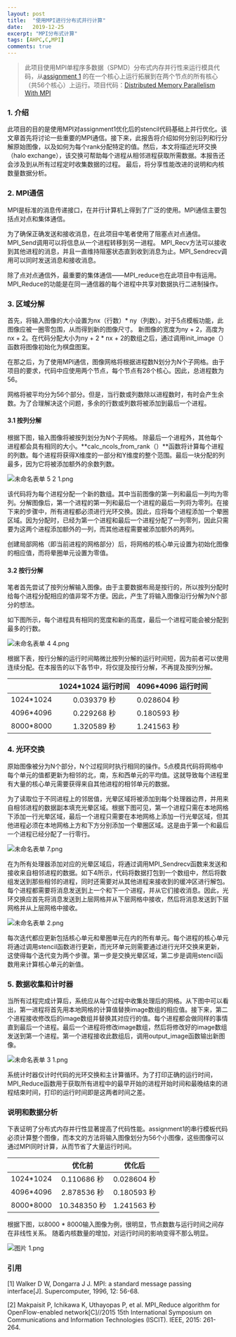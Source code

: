 ```yaml
---
layout: post
title:  "使用MPI进行分布式并行计算"
date:   2019-12-25
excerpt: "MPI分布式计算"
tags: [AHPC,C,MPI]
comments: true
---
```


> 此项目使用MPI单程序多数据（SPMD）分布式内存并行性来运行模具代码，从[assignment 1](https://github.com/shawvey/Serial-Optimisation)
的在一个核心上运行拓展到在两个节点的所有核心（共56个核心）上运行。项目代码：[Distributed Memory Parallelism With MPI](https://github.com/shawvey/Distributed-Memory-Parallelism-With-MPI)




### 1. 介绍

此项目的目的是使用MPI对assignment1优化后的stencil代码基础上并行优化。该文章首先将讨论一些重要的MPI通信。接下来，此报告将介绍如何分别沿列和行分解原始图像，以及如何为每个rank分配特定的值。然后，本文将描述光环交换（halo exchange），该交换可帮助每个进程从相邻进程获取所需数据。本报告还会涉及到从所有过程定时收集数据的过程。 最后，将分享性能改进的说明和内核数量数据分析。



### 2. MPI通信

MPI是标准的消息传递接口，在并行计算机上得到了广泛的使用。MPI通信主要包括点对点和集体通信。

为了确保正确发送和接收消息，在此项目中笔者使用了阻塞点对点通信。 MPI_Send调用可以将信息从一个进程转移到另一进程。 MPI_Recv方法可以接收到其他进程的消息，并且一直维持阻塞状态直到收到消息为止。MPI_Sendrecv调用可以同时发送消息和接收消息。

除了点对点通信外，最重要的集体通信——MPI_reduce也在此项目中有运用。 MPI_Reduce的功能是在同一通信器的每个进程中共享对数据执行二进制操作。



### 3. 区域分解

首先，将输入图像的大小设置为nx（行数）* ny（列数）。对于5点模板功能，此图像应被一圈零包围，从而得到新的图像尺寸。 新图像的宽度为ny + 2，高度为nx + 2。在代码分配大小为ny + 2 * nx + 2的数组之后，通过调用init_image（）函数将图像初始化为棋盘图案。

在那之后，为了使用MPI通信，图像网格将根据进程数N划分为N个子网格。由于项目的要求，代码中应使用两个节点，每个节点有28个核心。因此，总进程数为56。

网格将被平均分为56个部分。但是，当行数或列数除以进程数时，有时会产生余数。为了合理解决这个问题，多余的行数或列数将被添加到最后一个进程。



#### 3.1 按列分解

根据下图，输入图像将被按列划分为N个子网格。 除最后一个进程外，其他每个进程都会具有相同的大小。**calc_ncols_from_rank（）**函数将计算每个进程的列数。每个进程将获得X维度的一部分和Y维度的整个范围。最后一块分配的列最多，因为它将被添加额外的余数列数。

![未命名表单 _5_ _2_ _1_.png](https://i.loli.net/2019/12/26/8ZB7JaXNurcCHmE.png)

该代码将为每个进程分配一个新的数组。其中当前图像的第一列和最后一列均为零列。分解图像后，第一个进程的第一列和最后一个进程的最后一列将为零列。在接下来的步骤中，所有进程都必须进行光环交换。因此，应将每个进程添加一个晕圈区域。因为分配时，已经为第一个进程和最后一个进程分配了一列零列，因此只需要为这两个进程添加额外的一列，而其他进程需要被添加额外的两列。

创建局部网格（即当前进程的网格部分）后，将网格的核心单元设置为初始化图像的相应值，而将晕圈单元设置为零值。



#### 3.2 按行分解

笔者首先尝试了按列分解输入图像。由于主要数据布局是按行的，所以按列分配时给每个进程分配相应的值非常不方便。因此，产生了将输入图像沿行分解为N个部分的想法。

如下图所示，每个进程具有相同的宽度和新的高度，最后一个进程可能会被分配到最多的行数。

![未命名表单 _4_ _4_.png](https://i.loli.net/2019/12/26/L63AQZMtIOnvHSp.png)

根据下表，按行分解的运行时间略微比按列分解的运行时间短，因为前者可以使用连续分配。在本报告的以下各节中，将仅提及按行分解，不再提及按列分解。

|           | 1024*1024 运行时间 | 4096*4096 运行时间 |
| :-------: | :----------------: | ------------------ |
| 1024*1024 |    0.039379 秒     | 0.028604 秒        |
| 4096*4096 |    0.229268 秒     | 0.180593 秒        |
| 8000*8000 |    1.320589 秒     | 1.241563 秒        |



### 4. 光环交换

原始图像被分为N个部分，N个过程同时执行相同的操作。5点模具代码将网格中每个单元的值都更新为相邻的北，南，东和西单元的平均值。这就导致每个进程里有大量的核心单元需要获得来自其他进程的相邻单元的数据。

为了读取位于不同进程上的邻居值，光晕区域将被添加到每个处理器边界，并用来自相邻进程的数据副本填充光晕区域。根据下图可见，第一个进程只需在本地网格下添加一行光晕区域，最后一个进程只需要在本地网格上添加一行光晕区域，但其他进程必须在本地网格上方和下方分别添加一个晕圈区域。这是由于第一个和最后一个进程已经分配了一行零行。

![未命名表单 _7_.png](https://i.loli.net/2019/12/26/edCpcfNTyiwPWGD.png)

在为所有处理器添加对应的光晕区域后，将通过调用MPI_Sendrecv函数来发送和接收来自相邻进程的数据。如下4所示，代码将数据打包到一个数组中，然后将数组发送到那些相邻的进程，同时还需要对从其他进程来接收到的缓冲区进行解包。每个进程都需要将消息发送到上一个和下一个进程，并从它们接收消息。因此，光环交换应首先将消息发送到上层网格并从下层网格中接收，然后将消息发送到下层网格并从上层网格中接收。

![未命名表单 _2_.png](https://i.loli.net/2019/12/26/AGm1FYbpQO6hxIW.png)

每次迭代都应更新包括核心单元和晕圈单元在内的所有单元。每个进程的核心单元将通过调用stencil函数进行更新，而光环单元则需要通过进行光环交换来更新，这使得每个迭代变为两个步骤。第一步是交换光晕区域，第二步是调用stencil函数用来计算核心单元的新值。



### 5. 数据收集和计时器

当所有过程完成计算后，系统应从每个过程中收集处理后的网格。从下图中可以看出，第一进程将首先用本地网格的计算值替换image数组的相应值。接下来，第二个进程接收修改后的image数组并替换其对应行的值。每个进程都会做同样的事情直到最后一个进程。最后一个进程将修改image数组，然后将修改好的image数组发送到第一个进程。第一个进程接收此数组后，调用output_image函数输出新图像。

![未命名表单 _3_ _1_.png](https://i.loli.net/2019/12/26/vUwQPDWg5NsVoz9.png)

系统计时器仅计时代码的光环交换和主计算循环。为了打印正确的运行时间，MPI_Reduce函数用于获取所有进程中的最早开始的进程开始时间和最晚结束的进程结束时间，打印的运行时间即是这两者时间之差。



### 说明和数据分析

下表证明了分布式内存并行性显著提高了代码性能。assignment1的串行模板代码必须计算整个图像，而本文的方法将输入图像划分为56个小图像，这些图像可以通过MPI同时计算，从而节省了大量运行时间。

|           |    优化前    | 优化后      |
| :-------: | :----------: | ----------- |
| 1024*1024 | 0.110686 秒  | 0.028604 秒 |
| 4096*4096 | 2.878536 秒  | 0.180593 秒 |
| 8000*8000 | 10.348350 秒 | 1.241563 秒 |

根据下图，以8000 * 8000输入图像为例，很明显，节点数数与运行时间之间存在非线性关系。 随着内核数量的增加，对运行时间的影响变得不那么明显。

![图片 1.png](https://i.loli.net/2019/12/26/vQKVYZxSIbenWt4.png)



### 引用

[1] Walker D W, Dongarra J J. MPI: a standard message passing interface[J]. Supercomputer, 1996, 12: 56-68.

 [2] Makpaisit P, Ichikawa K, Uthayopas P, et al. MPI_Reduce algorithm for OpenFlow-enabled network[C]//2015 15th International Symposium on Communications and Information Technologies (ISCIT). IEEE, 2015: 261-264.

